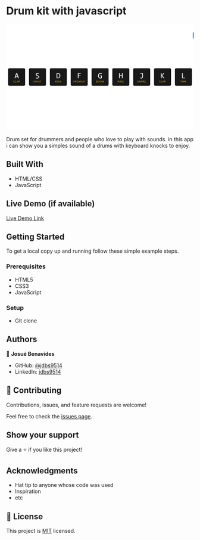 
# Drum kit with javascript
![](/images/drum-kit.png)

Drum set for drummers and people who love to play with sounds. in this app i can show you a simples sound of a drums with keyboard knocks to enjoy.


## Built With

- HTML/CSS
- JavaScript

## Live Demo (if available)

[Live Demo Link](https://livedemo.com)


## Getting Started


To get a local copy up and running follow these simple example steps.

### Prerequisites
- HTML5
- CSS3
- JavaScript
### Setup
- Git clone

## Authors

👤 **Josué Benavides**

- GitHub: [@jdbs9514](https://github.com/jdbs9514)
- LinkedIn: [jdbs9514](https://linkedin.com/in/macoin)


## 🤝 Contributing

Contributions, issues, and feature requests are welcome!

Feel free to check the [issues page](../../issues/).

## Show your support

Give a ⭐️ if you like this project!

## Acknowledgments

- Hat tip to anyone whose code was used
- Inspiration
- etc

## 📝 License

This project is [MIT](./MIT.md) licensed.
